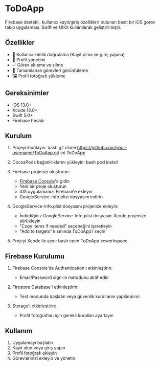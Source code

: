 # ToDoApp

Firebase destekli, kullanıcı kayıt/giriş özellikleri bulunan basit bir iOS görev takip uygulaması. Swift ve UIKit kullanılarak geliştirilmiştir.

## Özellikler

- 🔐 Kullanıcı kimlik doğrulama (Kayıt olma ve giriş yapma)
- 👤 Profil yönetimi
- ✅ Görev ekleme ve silme
- 📅 Tamamlanan görevleri görüntüleme
- 🖼️ Profil fotoğrafı yükleme

## Gereksinimler

- iOS 13.0+
- Xcode 13.0+
- Swift 5.0+
- Firebase hesabı

## Kurulum

1. Projeyi klonlayın:
bash
git clone https://github.com/your-username/ToDoApp.git
cd ToDoApp


2. CocoaPods bağımlılıklarını yükleyin:
bash
pod install


3. Firebase projenizi oluşturun:
   - [Firebase Console](https://console.firebase.google.com/)'a gidin
   - Yeni bir proje oluşturun
   - iOS uygulamanızı Firebase'e ekleyin
   - GoogleService-Info.plist dosyasını indirin

4. GoogleService-Info.plist dosyasını projenize ekleyin:
   - İndirdiğiniz GoogleService-Info.plist dosyasını Xcode projenize sürükleyin
   - "Copy items if needed" seçeneğini işaretleyin
   - "Add to targets" kısmında ToDoApp'i seçin

5. Projeyi Xcode ile açın:
bash
open ToDoApp.xcworkspace


## Firebase Kurulumu

1. Firebase Console'da Authentication'ı etkinleştirin:
   - Email/Password sign-in metodunu aktif edin

2. Firestore Database'i etkinleştirin:
   - Test modunda başlatın veya güvenlik kurallarını yapılandırın

3. Storage'ı etkinleştirin:
   - Profil fotoğrafları için gerekli kuralları ayarlayın

## Kullanım

1. Uygulamayı başlatın
2. Kayıt olun veya giriş yapın
3. Profil fotoğrafı ekleyin
4. Görevlerinizi ekleyin ve yönetin

